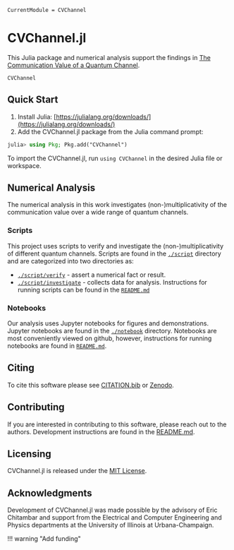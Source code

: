```@meta
CurrentModule = CVChannel
```
# CVChannel.jl

This Julia package and numerical analysis support the findings in
[The Communication Value of a Quantum Channel](arxiv_link).

```@docs
CVChannel
```

## Quick Start

1. Install Julia: [https://julialang.org/downloads/](https://julialang.org/downloads/)
2. Add the CVChannel.jl package from the Julia command prompt:

```julia
julia> using Pkg; Pkg.add("CVChannel")
```

To import the CVChannel.jl, run `using CVChannel` in the desired Julia file or
workspace.

## Numerical Analysis

The numerical analysis in this work investigates (non-)multiplicativity of the
communication value over a wide range of quantum channels.

### Scripts

This project uses scripts to verify and investigate the (non-)multiplicativity
of different quantum channels.
Scripts are found in the
[`./script`](https://github.com/ChitambarLab/CVChannel.jl/tree/main/script)
directory and are categorized into two directories as:
* [`./script/verify`](https://github.com/ChitambarLab/CVChannel.jl/tree/main/script/verify) - assert a numerical fact or result.
* [`./script/investigate`](https://github.com/ChitambarLab/CVChannel.jl/tree/main/script/investigate) - collects data for analysis.
Instructions for running scripts can be found in the [`README.md`](https://github.com/ChitambarLab/CVChannel.jl/blob/main/README.md#scripts)

### Notebooks

Our analysis uses Jupyter notebooks for figures and demonstrations.
Jupyter notebooks are found in the
[`./notebook`](https://github.com/ChitambarLab/CVChannel.jl/tree/main/notebook)
directory.
Notebooks are most conveniently viewed on github, however, instructions for
running notebooks are found in
[`README.md`](https://github.com/ChitambarLab/CVChannel.jl/blob/main/README.md#notebooks).

## Citing

To cite this software please see [CITATION.bib](https://github.com/ChitambarLab/CVChannel.jl/blob/main/CITATION.bib) or [Zenodo](https://zenodo.org/badge/latestdoi/344167841).

## Contributing

If you are interested in contributing to this software, please reach out to the authors.
Development instructions are found in the
[README.md](https://github.com/ChitambarLab/CVChannel.jl/blob/main/README.md#development).

## Licensing

CVChannel.jl is released under the [MIT License](https://github.com/ChitambarLab/CVChannel.jl/blob/main/LICENSE).

## Acknowledgments

Development of CVChannel.jl was made possible by the advisory of Eric Chitambar
and support from the Electrical and Computer Engineering and Physics departments
at the University of Illinois at Urbana-Champaign.

!!! warning "Add funding"
